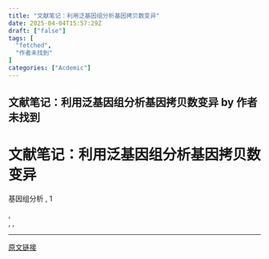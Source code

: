 ```yaml
---
title: "文献笔记：利用泛基因组分析基因拷贝数变异"
date: 2025-04-04T15:57:29Z
draft: ["false"]
tags: [
  "fetched",
  "作者未找到"
]
categories: ["Acdemic"]
---
```

文献笔记：利用泛基因组分析基因拷贝数变异 by 作者未找到
------
<div><div><h1>文献笔记：利用泛基因组分析基因拷贝数变异</h1> <p></p>   <!----> <!----> <!----> <div><p role="link" tabindex="0" data-url="https://mp.weixin.qq.com/mp/appmsgalbum?__biz=MzI3NzQ3MTcxMg==&amp;amp;action=getalbum&amp;amp;album_id=3929022921426927620#wechat_redirect"><span role="option"><i role="img" aria-label="#"></i> <span>基因组分析</span> <span>,</span> <span>1</span></span></p></div> <div><div><!----></div></div> <div role="option"><div><!----> <span></span> <span>,</span></div> <div><span aria-hidden="true"><span></span></span> <span>,</span> <span aria-hidden="true"></span> <span>,</span> <span><span></span></span></div></div></div></div>  
<hr>
<a href="https://mp.weixin.qq.com/s/j3G4GLbhztXzLuNRLyvowg",target="_blank" rel="noopener noreferrer">原文链接</a>
